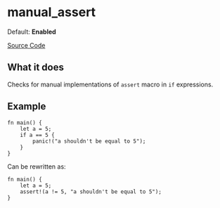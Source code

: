 # manual_assert

Default: **Enabled**

[Source Code](https://github.com/software-mansion/cairo-lint/tree/main/src/lints/manual/manual_assert.rs#L49)

## What it does

Checks for manual implementations of `assert` macro in `if` expressions.

## Example

```cairo
fn main() {
    let a = 5;
    if a == 5 {
        panic!("a shouldn't be equal to 5");
    }
}
```

Can be rewritten as:

```cairo
fn main() {
    let a = 5;
    assert!(a != 5, "a shouldn't be equal to 5");
}
```
